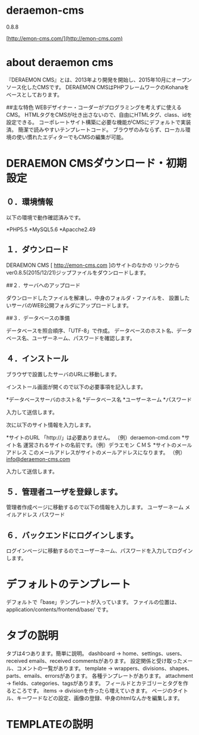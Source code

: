 # deraemon-cms
0.8.8

[http://emon-cms.com/](http://emon-cms.com)

# about deraemon cms
『DERAEMON CMS』とは、2013年より開発を開始し、2015年10月にオープンソース化したCMSです。 
DERAEMON CMSはPHPフレームワークのKohanaをベースとしております。

##主な特色
WEBデザイナー・コーダーがプログラミングを考えずに使えるCMS。
HTMLタグをCMSが吐き出さないので、自由にHTMLタグ、class、idを設定できる。
コーポレートサイト構築に必要な機能がCMSにデフォルトで実装済。
簡潔で読みやすいテンプレートコード。
ブラウザのみならず、ローカル環境の使い慣れたエディターでもCMSの編集が可能。

# DERAEMON CMSダウンロード・初期設定

## ０．環境情報
以下の環境で動作確認済みです。

*PHP5.5
*MySQL5.6
*Apacche2.49


## １．ダウンロード

DERAEMON CMS [ http://emon-cms.com ]のサイトのなかの リンクからver0.8.5(2015/12/21)ジップファイルをダウンロードします。

##２．サーバへのアップロード

ダウンロードしたファイルを解凍し、中身のフォルダ・ファイルを、 設置したいサーバのWEB公開フォルダにアップロードします。

##３．データベースの準備

データベースを照合順序、「UTF-8」で作成。
データベースのホスト名、データベース名、ユーザーネーム、パスワードを確認します。

## ４．インストール

ブラウザで設置したサーバのURLに移動します。

インストール画面が開くので以下の必要事項を記入します。

*データベースサーバのホスト名
*データベース名
*ユーザーネーム
*パスワード

入力して送信します。

次に以下のサイト情報を入力します。

*サイトのURL 「http://」は必要ありません。 （例）deraemon-cmd.com
*サイト名 運営されるサイトの名前です。（例）デラエモン ＣＭＳ
*サイトのメールアドレス このメールアドレスがサイトのメールアドレスになります。
（例）info@deraemon-cms.com

入力して送信します。

## ５．管理者ユーザを登録します。

管理者作成ページに移動するので以下の情報を入力します。
ユーザーネーム
メイルアドレス
パスワード

## ６．バックエンドにログインします。

ログインページに移動するのでユーザーネーム、パスワードを入力してログインします。

# デフォルトのテンプレート

デフォルトで「base」テンプレートが入っています。
ファイルの位置は、
application/contents/frontend/base/
です。

# タブの説明

タブは4つあります。簡単に説明。
dashboard -> home、settings、users、received emails、received commentsがあります。
設定関係と受け取ったメール、コメントの一覧があります。
template -> wrappers、divisions、shapes、parts、emails、errorsがあります。
各種テンプレートがあります。
attachment -> fields、categories、tagsがあります。
フィールドとカテゴリーとタグを作るところです。
items -> divisionを作ったら増えていきます。
ページのタイトル、キーワードなどの設定、画像の登録、中身のhtmlなんかを編集します。

# TEMPLATEの説明

